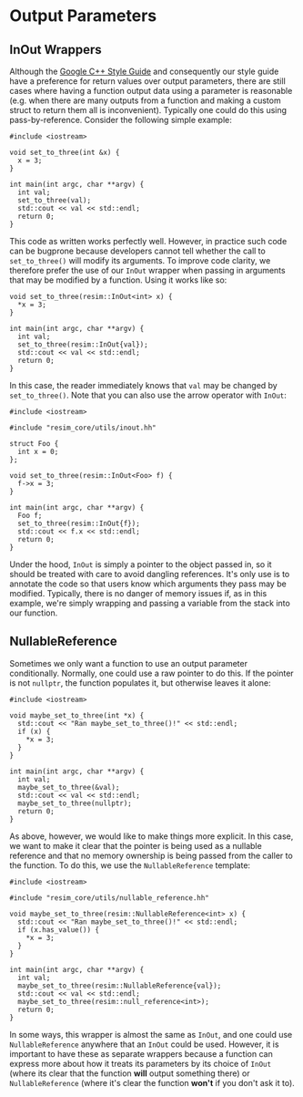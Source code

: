 # Output Parameters

## InOut Wrappers

Although the [Google C++ Style
Guide](https://google.github.io/styleguide/cppguide.html#Inputs_and_Outputs)
and consequently our style guide have a preference for return values over
output parameters, there are still cases where having a function output data
using a parameter is reasonable (e.g. when there are many outputs from a
function and making a custom struct to return them all is inconvenient).
Typically one could do this using pass-by-reference. Consider the following
simple example:

```
#include <iostream>

void set_to_three(int &x) {
  x = 3;
}

int main(int argc, char **argv) {
  int val;
  set_to_three(val);
  std::cout << val << std::endl;
  return 0;
}
```

This code as written works perfectly well. However, in practice such code can
be bugprone because developers cannot tell whether the call to `set_to_three()`
will modify its arguments. To improve code clarity, we therefore prefer the use
of our `InOut` wrapper when passing in arguments that may be modified by a
function. Using it works like so:

```
void set_to_three(resim::InOut<int> x) { 
  *x = 3; 
}

int main(int argc, char **argv) {
  int val;
  set_to_three(resim::InOut{val});
  std::cout << val << std::endl;
  return 0;
}
```

In this case, the reader immediately knows that `val` may be changed by
`set_to_three()`. Note that you can also use the arrow operator with `InOut`:

```
#include <iostream>

#include "resim_core/utils/inout.hh"

struct Foo {
  int x = 0;
};

void set_to_three(resim::InOut<Foo> f) { 
  f->x = 3; 
}

int main(int argc, char **argv) {
  Foo f;
  set_to_three(resim::InOut{f});
  std::cout << f.x << std::endl;
  return 0;
}
```

Under the hood, `InOut` is simply a pointer to the object passed in, so it
should be treated with care to avoid dangling references. It's only use is to
annotate the code so that users know which arguments they pass may be modified.
Typically, there is no danger of memory issues if, as in this example, we're
simply wrapping and passing a variable from the stack into our function.

## NullableReference

Sometimes we only want a function to use an output parameter conditionally.
Normally, one could use a raw pointer to do this. If the pointer is not
`nullptr`, the function populates it, but otherwise leaves it alone:

```
#include <iostream>

void maybe_set_to_three(int *x) {
  std::cout << "Ran maybe_set_to_three()!" << std::endl;
  if (x) {
    *x = 3;
  }
}

int main(int argc, char **argv) {
  int val;
  maybe_set_to_three(&val);
  std::cout << val << std::endl;
  maybe_set_to_three(nullptr);
  return 0;
}
```

As above, however, we would like to make things more explicit. In this case, we
want to make it clear that the pointer is being used as a nullable reference
and that no memory ownership is being passed from the caller to the function.
To do this, we use the `NullableReference` template:

```
#include <iostream>

#include "resim_core/utils/nullable_reference.hh"

void maybe_set_to_three(resim::NullableReference<int> x) {
  std::cout << "Ran maybe_set_to_three()!" << std::endl;
  if (x.has_value()) {
    *x = 3;
  }
}

int main(int argc, char **argv) {
  int val;
  maybe_set_to_three(resim::NullableReference{val});
  std::cout << val << std::endl;
  maybe_set_to_three(resim::null_reference<int>);
  return 0;
}
```

In some ways, this wrapper is almost the same as `InOut`, and one could use
`NullableReference` anywhere that an `InOut` could be used. However, it is
important to have these as separate wrappers because a function can express
more about how it treats its parameters by its choice of `InOut` (where its
clear that the function **will** output something there) or `NullableReference`
(where it's clear the function **won't** if you don't ask it to).
